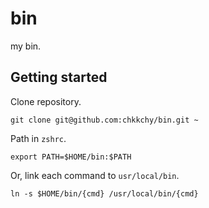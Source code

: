 # bin
my bin.

## Getting started
Clone repository.

```
git clone git@github.com:chkkchy/bin.git ~
```

Path in `zshrc`.

```
export PATH=$HOME/bin:$PATH
```

Or, link each command to `usr/local/bin`.

```
ln -s $HOME/bin/{cmd} /usr/local/bin/{cmd}
```
